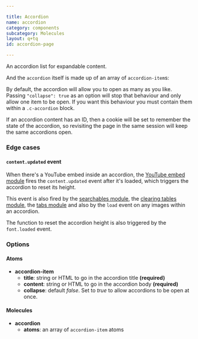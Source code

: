 ```yaml
---

title: Accordion
name: accordion
category: components
subcategory: Molecules
layout: q+tq
id: accordion-page

---
```


<div class="lead"><p>An accordion list for expandable content.</p></div>

<script>
component("accordion-item", {
  "title": "This accordion title",
  "id": "accordion-1a",
  "content": "<p>This accordion content.</p>"
} );
</script>

And the `accordion` itself is made up of an array of `accordion-item`s:

<script>
component("accordion", { "atoms": [
  { "accordion-item": {
    "title": "Mandatory for all applicants",
    "id": "accordion-2a",
    "content": "<h3>Academic transcripts</h3>"+
               "<h4>If you've completed your studies</h4>"+
               "<p>You need to provide copies of your degree certificates and formal transcripts of your academic record. This should include full details of the degrees, classes, grades you've obtained and the modules/units you have taken.</p>"+
               "<p>Documents not in English must be accompanied by a formally certified translation into English.</p>"+
               "<h4>If you've not yet finished your studies</h4>"+
               "<p>If you're still registered for your current course, or your undergraduate or postgraduate results are still pending, please provide an interim transcript of your results to date.</p>"+
               "<p>Any offer you're made will be conditional and subject to completion of the course concerned at a specified level.</p>"+
               "<h3>Academic references</h3>"+
               "<ul>"+
               "<li>For <strong>taught Masters courses</strong> (MSc, MA, PG Dip, PG Cert and MRes) you need to provide one reference.</li>"+
               "<li>For <strong>research degrees</strong> (PhD, MPhil and MA/MSc by research) you need to provide two references.</li>"+
               "</ul>"+
               "<p>This is an important part of the selection process, so it's in your interest to make sure that your referees are both appropriate and informative. You should provide an academic reference if you have graduated within the last five years. Your referees will be contacted automatically by email and asked to provide a reference for you.</p>"+
               "<p>If you do not provide an email address for a referee you must ask them to send us references directly and provide them with a copy of our <a title=\"Guidance for Academic references (opens in a new window)\" href=\"/media/study/documents/postgraduate/Guidance for references.pdf\">Guidance for academic references (PDF, 36kb)</a>.</p>"
  } },
  { "accordion-item": {
    "title": "Course-specific requirements",
    "id": "accordion-2b",
    "content": "<h3>Written work</h3>"+
               "<p>Some courses require a sample of your written work to further demonstrate your suitability. If you're required to submit written work, the details of what is required will be in the application form. To help you prepare see <a href=\"/study/postgraduate/apply/supporting-documents/written-work/\">courses with written work requirements</a>.</p>"+
               "<h3>Personal statement</h3>"+
               "<p>A personal statement can be included as part of your application. For some courses it forms a part of the assessment process. Details of what to include in your personal statement will be provided during the application process. To help you prepare see <a href=\"/study/postgraduate/apply/supporting-documents/personal-statement-guidance/\">course-specific requirements for personal statements</a>.</p>"+
               "<h3>Curriculum vitae / resume</h3>"+
               "<p>Your curriculum vitae (CV) or resume can be uploaded as part of your application to provide further information on your prior experience and qualifications.</p>"+
               "<h3>Evidence of financial support</h3>"+
               "<p>In most cases, you're not required to submit evidence of funding. A small number of courses require evidence, for example a bank statement or sponsor's letter. Where applicable you'll be asked to submit this as part of your application.</p>"+
               "<p>The expectation is that you'll make satisfactory arrangements before entry for your financial support, both for <a href=\"/study/postgraduate/fees-funding/\">tuition fees</a> and <a href=\"/study/postgraduate/fees-funding/living-costs/\">living expenses</a>, for the whole period of your proposed course at the University.</p>"
  } },
  { "accordion-item": {
    "title": "Research applicants: additional documents",
    "id": "accordion-2c",
    "content": "<h3>Research proposal or outline of academic interests</h3>"+
               "<p>If you're applying to a research degree, you should provide an outline of your proposed research topic. You must indicate whether you're interested in the work of a particular member of academic staff. Details of what to include in your research proposal will be provided during the application process. To help you prepare see our <a href=\"/study/postgraduate/apply/supporting-documents/research-proposal-guidance/\">guidance for research proposals</a>.</p>"
  } }
] } );
</script>

By default, the accordion will allow you to open as many as you like. Passing `"collapse": true` as an option will stop that behaviour and only allow one item to be open. If you want this behaviour you must contain them within a `.c-accordion` block.

<script>
component("accordion", { "collapse": true, "atoms": [
  { "accordion-item": {
    "title": "Mandatory for all applicants",
    "id": "accordion-3a",
    "content": "<h3>Academic transcripts</h3>"+
               "<h4>If you've completed your studies</h4>"+
               "<p>You need to provide copies of your degree certificates and formal transcripts of your academic record. This should include full details of the degrees, classes, grades you've obtained and the modules/units you have taken.</p>"+
               "<p>Documents not in English must be accompanied by a formally certified translation into English.</p>"+
               "<h4>If you've not yet finished your studies</h4>"+
               "<p>If you're still registered for your current course, or your undergraduate or postgraduate results are still pending, please provide an interim transcript of your results to date.</p>"+
               "<p>Any offer you're made will be conditional and subject to completion of the course concerned at a specified level.</p>"+
               "<h3>Academic references</h3>"+
               "<ul>"+
               "<li>For <strong>taught Masters courses</strong> (MSc, MA, PG Dip, PG Cert and MRes) you need to provide one reference.</li>"+
               "<li>For <strong>research degrees</strong> (PhD, MPhil and MA/MSc by research) you need to provide two references.</li>"+
               "</ul>"+
               "<p>This is an important part of the selection process, so it's in your interest to make sure that your referees are both appropriate and informative. You should provide an academic reference if you have graduated within the last five years. Your referees will be contacted automatically by email and asked to provide a reference for you.</p>"+
               "<p>If you do not provide an email address for a referee you must ask them to send us references directly and provide them with a copy of our <a title=\"Guidance for Academic references (opens in a new window)\" href=\"/media/study/documents/postgraduate/Guidance for references.pdf\">Guidance for academic references (PDF, 36kb)</a>.</p>"
  } },
  { "accordion-item": {
    "title": "Course-specific requirements",
    "id": "accordion-3b",
    "content": "<h3>Written work</h3>"+
               "<p>Some courses require a sample of your written work to further demonstrate your suitability. If you're required to submit written work, the details of what is required will be in the application form. To help you prepare see <a href=\"/study/postgraduate/apply/supporting-documents/written-work/\">courses with written work requirements</a>.</p>"+
               "<h3>Personal statement</h3>"+
               "<p>A personal statement can be included as part of your application. For some courses it forms a part of the assessment process. Details of what to include in your personal statement will be provided during the application process. To help you prepare see <a href=\"/study/postgraduate/apply/supporting-documents/personal-statement-guidance/\">course-specific requirements for personal statements</a>.</p>"+
               "<h3>Curriculum vitae / resume</h3>"+
               "<p>Your curriculum vitae (CV) or resume can be uploaded as part of your application to provide further information on your prior experience and qualifications.</p>"+
               "<h3>Evidence of financial support</h3>"+
               "<p>In most cases, you're not required to submit evidence of funding. A small number of courses require evidence, for example a bank statement or sponsor's letter. Where applicable you'll be asked to submit this as part of your application.</p>"+
               "<p>The expectation is that you'll make satisfactory arrangements before entry for your financial support, both for <a href=\"/study/postgraduate/fees-funding/\">tuition fees</a> and <a href=\"/study/postgraduate/fees-funding/living-costs/\">living expenses</a>, for the whole period of your proposed course at the University.</p>"
  } },
  { "accordion-item": {
    "title": "Research applicants: additional documents",
    "id": "accordion-3c",
    "content": "<h3>Research proposal or outline of academic interests</h3>"+
               "<p>If you're applying to a research degree, you should provide an outline of your proposed research topic. You must indicate whether you're interested in the work of a particular member of academic staff. Details of what to include in your research proposal will be provided during the application process. To help you prepare see our <a href=\"/study/postgraduate/apply/supporting-documents/research-proposal-guidance/\">guidance for research proposals</a>.</p>"
  } }
] } );
</script>

If an accordion content has an ID, then a cookie will be set to remember the state of the accordion, so revisiting the page in the same session will keep the same accordions open.

### Edge cases

#### `content.updated` event

When there's a YouTube embed inside an accordion, the [YouTube embed module](../js-modules/youtube-embed.html) fires the `content.updated` event after it's loaded, which triggers the accordion to reset its height.

This event is also fired by the [searchables module](../js-modules/searchables-module.html), the [clearing tables module](../js-modules/searchables-module.html), the [tabs module](../js-modules/tabs-module.html) and also by the `load` event on any images within an accordion.

The function to reset the accordion height is also triggered by the `font.loaded` event.

<script>
component("accordion", { "atoms": [
  { "accordion-item": {
    "title": "YouTube video embed",
    "id": "accordion-4a",
    "content": "<p><a class=\"youtube-video-embed\" href=\"https://www.youtube.com/watch?v=s67Nb0wpcbE\">Watch the video here</a></p>"
  } },
  { "accordion-item": {
    "title": "Searchable",
    "id": "accordion-4b",
    "content":  "<div class=\"js-searchable\" data-label=\"Enter your search term here\">"+
                "  <table>"+
                "    <thead>"+
                "      <tr>"+
                "        <th>Programme</th>"+
                "        <th>Home/EU</th>"+
                "        <th>Overseas</th>"+
                "      </tr>"+
                "    </thead>"+
                "    <tbody>"+
                "      <tr>"+
                "        <td><a href=\"http://www.york.ac.uk/chemistry/postgraduate/taught/\">Green Chemistry &amp; Sustainable Industrial Technology (PG Diploma)</a></td>"+
                "        <td>&pound;4,830</td>"+
                "        <td>&pound;14,390</td>"+
                "      </tr>"+
                "      <tr>"+
                "        <td><a href=\"http://www.cs.york.ac.uk/postgraduate/taught-courses/msc-scse/\">Safety Critical Systems Engineering</a> (MSc)</td>"+
                "        <td>&pound;17,420</td>"+
                "        <td>&pound;19,500</td>"+
                "      </tr>"+
                "      <tr>"+
                "        <td>"+
                "          <p><a href=\"http://maths.york.ac.uk/www/MscfinMscmathfin\">Mathematical Finance</a> (MSc)</p>"+
                "          <p>The fees for the MSc in Mathematical Finance (Online) vary, please refer to the Online/Distance tab.</p>"+
                "        </td>"+
                "        <td>&pound;18,060</td>"+
                "        <td>&pound;23,490</td>"+
                "      </tr>"+
                "      <tr>"+
                "        <td><a href=\"http://www.york.ac.uk/inst/cws/prospective/dip.htm\">Postgraduate Diploma in Women&#39;s Studies (Social Research)</a></td>"+
                "        <td>&pound;4,830</td>"+
                "        <td>&pound;11,360</td>"+
                "      </tr>"+
                "    </tbody>"+
                "  </table>"+
                "</div>"
  } },
  { "accordion-item": {
    "title": "Clearing tables",
    "id": "accordion-4c",
    "content": "<div class=\"js-clearing-table\" data-department=\"Management\" data-type=\"UK/EU\"></div>"
  } },
  { "accordion-item": {
    "title": "Tabs",
    "id": "accordion-4d",
    "content":  "<div class=\"c-tabs c-tabs--horizontal js-tabs\">"+
                "  <ul class=\"c-tabs__nav\">"+
                "    <li class=\"c-tabs__tab is-active\"><a class=\"c-tabs__link\" href=\"#about\">About the university</a></li>"+
                "    <li class=\"c-tabs__tab\"><a class=\"c-tabs__link\" href=\"#excellence\">Academic excellence</a></li>"+
                "    <li class=\"c-tabs__tab\"><a class=\"c-tabs__link\" href=\"#investing\">Investing in our campus</a></li>"+
                "  </ul>"+
                "  <div class=\"c-tabs__container\">"+
                "    <div class=\"c-tabs__content is-active\" id=\"about\">"+
                "      <h3>Founded on principles of excellence</h3>"+
                "      <p>Founded on principles of excellence, equality and opportunity for all, the University of York opened in 1963 with just 230 students.</p>"+
                "      <p>Since then we have become one of the world's leading universities, carving out a reputation as an academic powerhouse where a clear focus on excellence has secured national and international recognition alongside longer established institutions.</p>"+
                "    </div>"+
                "    <div class=\"c-tabs__content\" id=\"excellence\">"+
                "      <h3>A member of the elite Russell Group of universities</h3>"+
                "      <p>We are a dynamic, research-intensive university committed to the development of life-saving discoveries and new technologies to tackle some of the most pressing global challenges.</p>"+
                "      <p>There are now over 30 academic departments and research centres and the student body has expanded to nearly 16,000.</p>"+
                "      <ul>"+
                "        <li><a href=\"#\">Research at York</a></li>"+
                "        <li><a href=\"#\">Studying at York</a></li>"+
                "        <li><a href=\"#\">Mission and strategies: the University Plan 2009-19</a></li>"+
                "      </ul>"+
                "    </div>"+
                "    <div class=\"c-tabs__content\" id=\"investing\">"+
                "      <h3>Vision for a 21st-century campus</h3>"+
                "      <p>The University is in the middle of an unprecedented period of expansion and renewal. Since 2000, we have invested in 20 new buildings on the original Heslington West campus and have completed the first and second phases of a £750m campus expansion"+
                "        at Heslington East.</p>"+
                "      <p>Our investment in new colleges, teaching and learning space, laboratories, research facilities and a new sport village mean it has never been a better time to join our student body or research groups at York.</p>"+
                "    </div>"+
                "  </div>"+
                "</div>"
  } },
  { "accordion-item": {
    "title": "Images",
    "id": "accordion-4e",
    "content": "<p>Throttle the bandwidth in Chrome Dev Tools in order to make these images load slowly.</p>"+
               "<p><img src=\"../media/massive-image.jpg\" alt=\"\" /> "+
               "<p><img src=\"https://unsplash.it/100/100/?image=200\" alt=\"\" /> "+
               "<img src=\"https://unsplash.it/100/100/?image=201\" alt=\"\" /> "+
               "<img src=\"https://unsplash.it/100/100/?image=202\" alt=\"\" /> "+
               "<img src=\"https://unsplash.it/100/100/?image=203\" alt=\"\" /> "+
               "<img src=\"https://unsplash.it/100/100/?image=204\" alt=\"\" /> "+
               "<img src=\"https://unsplash.it/100/100/?image=206\" alt=\"\" /> "+
               "<img src=\"https://unsplash.it/100/100/?image=208\" alt=\"\" /> "+
               "<img src=\"https://unsplash.it/100/100/?image=209\" alt=\"\" /> "+
               "<img src=\"https://unsplash.it/100/100/?image=210\" alt=\"\" /> "+
               "<img src=\"https://unsplash.it/100/100/?image=211\" alt=\"\" /> "+
               "<img src=\"https://unsplash.it/100/100/?image=212\" alt=\"\" /> "+
               "<img src=\"https://unsplash.it/100/100/?image=213\" alt=\"\" /> "+
               "<img src=\"https://unsplash.it/100/100/?image=214\" alt=\"\" /> "+
               "<img src=\"https://unsplash.it/100/100/?image=215\" alt=\"\" /> "+
               "<img src=\"https://unsplash.it/100/100/?image=216\" alt=\"\" /> "+
               "<img src=\"https://unsplash.it/100/100/?image=217\" alt=\"\" /> "+
               "<img src=\"https://unsplash.it/100/100/?image=218\" alt=\"\" /> "+
               "<img src=\"https://unsplash.it/100/100/?image=219\" alt=\"\" /> "+
               "<img src=\"https://unsplash.it/100/100/?image=220\" alt=\"\" /> "+
               "<img src=\"https://unsplash.it/100/100/?image=221\" alt=\"\" /> "+
               "<img src=\"https://unsplash.it/100/100/?image=222\" alt=\"\" /> "+
               "<img src=\"https://unsplash.it/100/100/?image=223\" alt=\"\" /> "+
               "<img src=\"https://unsplash.it/100/100/?image=225\" alt=\"\" /> "+
               "<img src=\"https://unsplash.it/100/100/?image=227\" alt=\"\" /> "+
               "<img src=\"https://unsplash.it/100/100/?image=228\" alt=\"\" /> "+
               "<img src=\"https://unsplash.it/100/100/?image=229\" alt=\"\" /> </p>"
  } },
] } );
</script>

### Options

#### Atoms

* **accordion-item**
  * **title**: string or HTML to go in the accordion title **(required)**
  * **content**: string or HTML to go in the accordion body **(required)**
  * **collapse**: default _false_. Set to _true_ to allow accordions to be open at once.

#### Molecules

* **accordion**
  * **atoms**: an array of `accordion-item` atoms